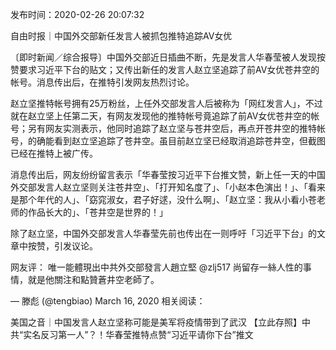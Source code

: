 发布时间：2020-02-26 20:07:32

自由时报｜中国外交部新任发言人被抓包推特追踪AV女优

〔即时新闻／综合报导〕中国外交部近日插曲不断，先是发言人华春莹被人发现按赞要求习近平下台的贴文；又传出新任的发言人赵立坚追踪了前AV女优苍井空的帐号。消息传出后，在推特引发网友热烈讨论。

赵立坚推特帐号拥有25万粉丝，上任外交部发言人后被称为「网红发言人」，不过就在赵立坚上任第二天，有网友发现他的推特帐号竟追踪了前AV女优苍井空的帐号；另有网友实测表示，他同时追踪了赵立坚与苍井空后，再点开苍井空的推特帐号，的确能看到赵立坚追踪了苍井空。虽目前赵立坚已经取消追踪苍井空，但截图已经在推特上被广传。

消息传出后，网友纷纷留言表示「华春莹按习近平下台推文赞，新上任一天的中国外交部发言人赵立坚则关注苍井空」、「打开知名度了」、「小赵本色演出！」、「看来是那个年代的人」、「窈窕淑女，君子好逑，没什么啊」、「赵立坚：我从小看小苍老师的作品长大的」、「苍井空是世界的！」

除了赵立坚，中国外交部发言人华春莹先前也传出在一则呼吁「习近平下台」的文章中按赞，引发议论。 

网友评： 唯一能體現出中共外交部發言人趙立堅 @zlj517 尚留存一絲人性的事情，就是他關注和點贊蒼井空老師了。

&mdash; 滕彪 (@tengbiao) March 16, 2020 相关阅读：

美国之音｜中国发言人赵立坚称可能是美军将疫情带到了武汉 【立此存照】中共“实名反习第一人”？！华春莹推特点赞“习近平请你下台”推文  


